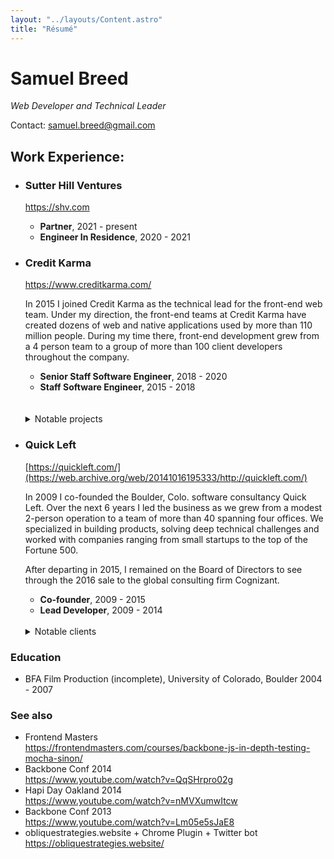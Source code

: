 ```yaml
---
layout: "../layouts/Content.astro"
title: "Résumé"
---
```


# Samuel Breed

_Web Developer and Technical Leader_

Contact: samuel.breed@gmail.com

## Work Experience:

-  ### Sutter Hill Ventures

    https://shv.com

    * **Partner**, 2021 - present
    * **Engineer In Residence**, 2020 - 2021

- ### Credit Karma

    https://www.creditkarma.com/

    In 2015 I joined Credit Karma as the technical lead for the front-end web team. Under my direction, the front-end teams at Credit Karma have created dozens of web and native applications used by more than 110 million people. During my time there, front-end development grew from a 4 person team to a group of more than 100 client developers throughout the company.

    * **Senior Staff Software Engineer**, 2018 - 2020 
    * **Staff Software Engineer**, 2015 - 2018
    <br>
    <br>
    <details>
    <summary>Notable projects</summary>

    | Year | Accomplishments |
    |-|-|
    | 2020 | <ul><li>Enhanced Native webview platform scaled to all business verticals, comprising the majority of the native app experience</li><li>Web Platform hosts 50+ different applications</li></ul> |
    | 2019 | <ul><li>Launch platform for enhanced webviews for iOS and Android called Embedded Web Apps</li><li>Front End Render Service scaled to host majority of Credit Karma web app</li></ul> |
    | 2018 | <ul><li>Promoted to Senior Staff Software Engineer</li><li>Launch single page web app platform called Front End Render Service</li><li>Create dedicated deployment UI for managing single page apps</li></ul> |
    | 2017 | <ul><li>Create and manage the Front End Infrastructure team</li><li>Launch server side rendering platform to replace legacy PHP view layer</li><li>Credit Cards team tech lead</li></ul> |
    | 2016 | <ul><li>Re-brand and site-wide redesign launch</li><li>Create on-demand CDN deploy pipeline</li><li>Lead developer for Credit Karma Canada launch</li></ul> |
    | 2015 | <ul><li>Launch Credit Karma's first server rendered React app</li><li>Establish private npm and a modular front end architecture</li></ul> |
    </details>

- ### Quick Left

    [https://quickleft.com/](https://web.archive.org/web/20141016195333/http://quickleft.com/)

    In 2009 I co-founded the Boulder, Colo. software consultancy Quick Left. Over the next 6 years I led the business as we grew from a modest 2-person operation to a team of more than 40 spanning four offices. We specialized in building products, solving deep technical challenges and worked with companies ranging from small startups to the top of the Fortune 500.

    After departing in 2015, I remained on the Board of Directors to see through the 2016 sale to the global consulting firm Cognizant.

    * **Co-founder**, 2009 - 2015
    * **Lead Developer**, 2009 - 2014
    <br><br>
    <details>
    <summary>Notable clients</summary>

    - Disney
    - Walmart Labs
    - Toyota
    - Ingersol Rand
    - Crispen Porter + Bugowski
    - Red Robin
    - Sentry
    - Awe.sm
    - Photobucket
    - Ping Identity
    </details>

### Education
* BFA Film Production (incomplete), University of Colorado, Boulder 2004 - 2007

### See also

* Frontend Masters <br> https://frontendmasters.com/courses/backbone-js-in-depth-testing-mocha-sinon/
* Backbone Conf 2014 <br> https://www.youtube.com/watch?v=QqSHrpro02g
* Hapi Day Oakland 2014 <br> https://www.youtube.com/watch?v=nMVXumwItcw
* Backbone Conf 2013 <br> https://www.youtube.com/watch?v=Lm05e5sJaE8
* obliquestrategies.website + Chrome Plugin + Twitter bot <br> https://obliquestrategies.website/
